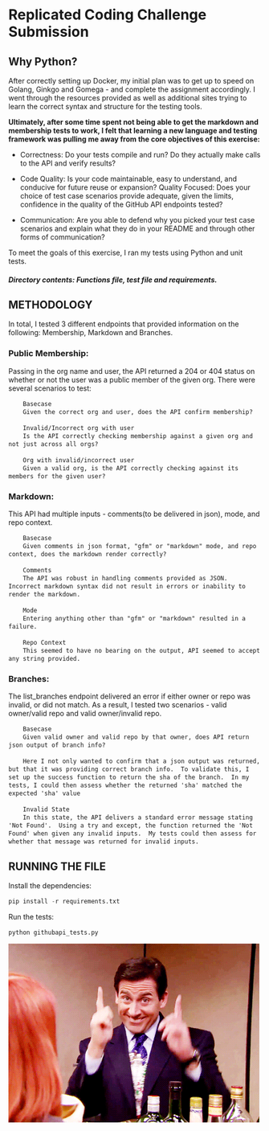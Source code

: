 # __Replicated Coding Challenge Submission__

## __Why Python?__
 
After correctly setting up Docker, my initial plan was to get up to speed on Golang, Ginkgo and Gomega - and complete the assignment accordingly.  I went through the resources provided as well as additional sites trying to learn the correct syntax and structure for the testing tools. 

**Ultimately, after some time spent not being able to get the markdown and membership tests to work, I felt that learning a new language and testing framework was pulling me away from the core objectives of this exercise:**  

* Correctness: Do your tests compile and run? Do they actually make calls to the API and verify results?

* Code Quality: Is your code maintainable, easy to understand, and conducive for future reuse or expansion?
Quality Focused: Does your choice of test case scenarios provide adequate, given the limits, confidence in the quality of the GitHub API endpoints tested?

* Communication: Are you able to defend why you picked your test case scenarios and explain what they do in your README and through other forms of communication?

To meet the goals of this exercise, I ran my tests using Python and unit tests.  

#### *Directory contents: Functions file, test file and requirements.*  

## __METHODOLOGY__

In total, I tested 3 different endpoints that provided information on the following: Membership, Markdown and Branches. 


### Public Membership:
Passing in the org name and user, the API returned a 204 or 404 status on whether or not the user was a public member of the given org.  There were several scenarios to test:

		Basecase
		Given the correct org and user, does the API confirm membership?

		Invalid/Incorrect org with user
		Is the API correctly checking membership against a given org and not just across all orgs?

		Org with invalid/incorrect user
		Given a valid org, is the API correctly checking against its members for the given user?  

### Markdown:
This API had multiple inputs - comments(to be delivered in json), mode, and repo context. 

		Basecase
		Given comments in json format, "gfm" or "markdown" mode, and repo context, does the markdown render correctly?

		Comments
		The API was robust in handling comments provided as JSON.  Incorrect markdown syntax did not result in errors or inability to render the markdown. 

		Mode
		Entering anything other than "gfm" or "markdown" resulted in a failure.

		Repo Context
		This seemed to have no bearing on the output, API seemed to accept any string provided.  

### Branches:
The list_branches endpoint delivered an error if either owner or repo was invalid, or did not match.  As a result, I tested two scenarios - valid owner/valid repo and valid owner/invalid repo. 

		Basecase
		Given valid owner and valid repo by that owner, does API return json output of branch info?

		Here I not only wanted to confirm that a json output was returned, but that it was providing correct branch info.  To validate this, I set up the success function to return the sha of the branch.  In my tests, I could then assess whether the returned 'sha' matched the expected 'sha' value

		Invalid State
		In this state, the API delivers a standard error message stating 'Not Found'.  Using a try and except, the function returned the 'Not Found' when given any invalid inputs.  My tests could then assess for whether that message was returned for invalid inputs.  

## __RUNNING THE FILE__

Install the dependencies:
```python
pip install -r requirements.txt
```

Run the tests:
```python
python githubapi_tests.py
```

![Thank You!](/thank_you.gif)



